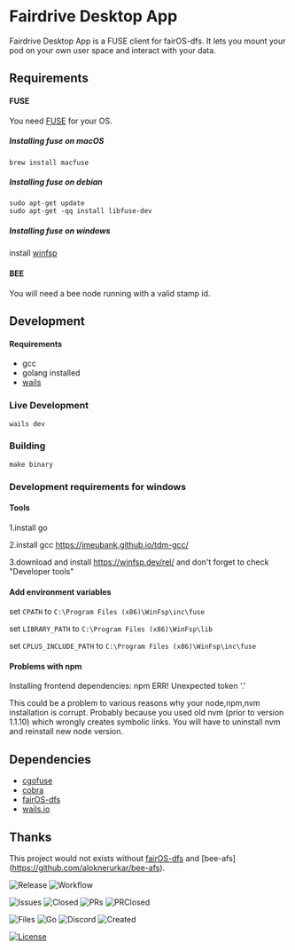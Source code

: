 # Fairdrive Desktop App

Fairdrive Desktop App is a FUSE client for fairOS-dfs. It lets you mount your
pod on your own user space and interact with your data.

## Requirements

#### FUSE

You need [FUSE](http://github.com/libfuse/libfuse) for your OS.

##### Installing fuse on macOS
```
brew install macfuse
```

##### Installing fuse on debian
```
sudo apt-get update
sudo apt-get -qq install libfuse-dev
```

##### Installing fuse on windows
install [winfsp](https://winfsp.dev/rel/)

#### BEE
You will need a bee node running with a valid stamp id.

## Development

#### Requirements

- gcc
- golang installed
- [wails](https://wails.io/docs/gettingstarted/installation#installing-wails)

### Live Development

```
wails dev
```

### Building

```
make binary
```

### Development requirements for windows

#### Tools 
  1.install go

  2.install gcc https://jmeubank.github.io/tdm-gcc/ 

  3.download and install https://winfsp.dev/rel/ and don't forget to check "Developer tools" 

#### Add environment variables

set `CPATH` to `C:\Program Files (x86)\WinFsp\inc\fuse`

set `LIBRARY_PATH` to `C:\Program Files (x86)\WinFsp\lib`

set `CPLUS_INCLUDE_PATH` to `C:\Program Files (x86)\WinFsp\inc\fuse`

#### Problems with npm

Installing frontend dependencies: npm ERR! Unexpected token '.'

This could be a problem to various reasons why your node,npm,nvm installation is corrupt. Probably because you used old nvm (prior to version 1.1.10) which wrongly creates symbolic links. You will have to uninstall nvm and reinstall new node version.

## Dependencies
- [cgofuse](https://github.com/billziss-gh/cgofuse)
- [cobra](github.com/spf13/cobra)
- [fairOS-dfs](github.com/fairdatasociety/fairOS-dfs)
- [wails.io](https://wails.io/)


## Thanks 

This project would not exists without [fairOS-dfs](github.com/fairdatasociety/fairOS-dfs) and [bee-afs] (https://github.com/aloknerurkar/bee-afs). 

![Release](https://img.shields.io/github/v/release/fairDataSociety/fairdrive-desktop-app?include_prereleases&style=for-the-badge)
![Workflow](https://img.shields.io/github/actions/workflow/status/fairDataSociety/fairdrive-desktop-app/go.yaml?branch=master&style=for-the-badge)

![Issues](https://img.shields.io/github/issues-raw/fairDataSociety/fairdrive-desktop-app?style=for-the-badge)
![Closed](https://img.shields.io/github/issues-closed-raw/fairDataSociety/fairdrive-desktop-app?style=for-the-badge)
![PRs](https://img.shields.io/github/issues-pr/fairDataSociety/fairdrive-desktop-app?style=for-the-badge)
![PRClosed](https://img.shields.io/github/issues-pr-closed-raw/fairDataSociety/fairdrive-desktop-app?style=for-the-badge)

![Files](https://img.shields.io/github/directory-file-count/fairDataSociety/fairdrive-desktop-app?style=for-the-badge)
![Go](https://img.shields.io/github/go-mod/go-version/fairDataSociety/fairdrive-desktop-app?style=for-the-badge)
![Discord](https://img.shields.io/discord/888359049551310869?style=for-the-badge)
![Created](https://img.shields.io/galaxytoolshed/created-date/fairDataSociety/fairdrive-desktop-app?style=for-the-badge) 

[![License](https://img.shields.io/badge/License-Apache_2.0-blue.svg)](https://opensource.org/licenses/Apache-2.0)